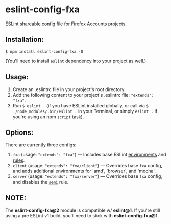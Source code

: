 # eslint-config-fxa

ESLint [shareable config](http://eslint.org/docs/developer-guide/shareable-configs) file for Firefox Accounts projects.

## Installation:
```
$ npm install eslint-config-fxa -D
```
(You'll need to install `eslint` dependency into your project as well.)

## Usage:
1. Create an .eslintrc file in your project's root directory.
2. Add the following content to your project's .eslintrc file: `"extends": "fxa"`.
3. Run `$ eslint .` (if you have ESLint installed globally, or call via `$ ./node_modules/.bin/eslint .` in your Terminal, or simply `eslint .` if you're using an npm `script` task).

## Options:
There are currently three configs:

1. `fxa` (usage: `"extends": "fxa"`) &mdash; Includes base ESLint [environments](http://eslint.org/docs/user-guide/configuring#specifying-environments) and [rules](http://eslint.org/docs/rules/).
2. `client` (usage: `"extends": "fxa/client"`) &mdash; Overrides base `fxa` config, and adds additional environments for 'amd', 'browser', and 'mocha'.
3. `server` (usage: `"extends": "fxa/server"`) &mdash; Overrides base `fxa` config, and disables the [`semi`](http://eslint.org/docs/rules/semi) rule.

## NOTE:
The **eslint-config-fxa@2** module is compatible w/ **eslint@1**.
If you're still using a pre ESLint v1 build, you'll need to stick with **eslint-config-fxa@1**.
